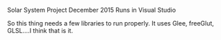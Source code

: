 Solar System Project
December 2015
Runs in Visual Studio

So this thing needs a few libraries to run properly.
It uses Glee, freeGlut, GLSL....I think that is it. 


